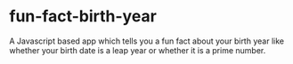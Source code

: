 # fun-fact-birth-year
A Javascript based app which tells you a fun fact about your birth year like whether your birth date is a leap year or whether it is a prime number.
